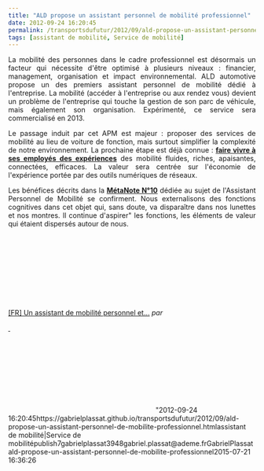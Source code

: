 ```yaml
---
title: "ALD propose un assistant personnel de mobilité professionnel"
date: 2012-09-24 16:20:45
permalink: /transportsdufutur/2012/09/ald-propose-un-assistant-personnel-de-mobilite-professionnel.html
tags: [assistant de mobilité, Service de mobilité]
---
```


<p style="text-align: justify;">La mobilité des personnes dans le cadre professionnel est désormais un facteur qui nécessite d'être optimisé à plusieurs niveaux : financier, management, organisation et impact environnemental. ALD automotive propose un des premiers assistant personnel de mobilité dédié à l'entreprise. La mobilité (accéder à l'entreprise ou aux rendez vous) devient un problème de l'entreprise qui touche la gestion de son parc de véhicule, mais également son organisation. Expérimenté, ce service sera commercialisé en 2013.</p> <p style="text-align: justify;">Le passage induit par cet APM est majeur : proposer des services de mobilité au lieu de voiture de fonction, mais surtout simplifier la complexité de notre environnement. La prochaine étape est déjà connue : <a href="https://gabrielplassat.github.io/transportsdufutur/2012/08/apres-le-community-manager-la-future-direction-experiences-utilisateurs-au-coeur-de-lentreprise.html" target="_blank"><strong>faire vivre à ses employés des expériences</strong></a> des mobilité fluides, riches, apaisantes, connectées, efficaces. La valeur sera centrée sur l'économie de l'expérience portée par des outils numériques de réseaux. </p>  <!--more-->   <p style="text-align: justify;">Les bénéfices décrits dans la <a href="https://gabrielplassat.github.io/transportsdufutur/2010/11/metanote-tdf-10-nous-etions-nous-sommes-et-nous-serons-des-cyborgs-lassistant-personnel-de-mobilite.html" target="_blank"><strong>MétaNote N°10</strong></a> dédiée au sujet de l'Assistant Personnel de Mobilité se confirment. Nous externalisons des fonctions cognitives dans cet objet qui, sans doute, va disparaître dans nos lunettes et nos montres. Il continue d'aspirer" les fonctions, les éléments de valeur qui étaient dispersés autour de nous.</p> <iframe frameborder=""0"" height=""270"" src=""http://www.dailymotion.com/embed/video/xs320b"" width=""480""></iframe><br /><a href=""http://www.dailymotion.com/video/xs320b_fr-un-assistant-de-mobilite-personnel-et-intelligent_tech"" target=""_blank"">[FR] Un assistant de mobilité personnel et...</a> <em>par <a href=""http://www.dailymotion.com/orangebusiness"" style=""text-align: justify><br /> <p> </p> <iframe frameborder=""0"" height=""400"" marginheight=""0"" marginwidth=""0"" scrolling=""no"" src=""http://www.slideshare.net/slideshow/embed_code/14431806?hostedIn=slideshare&page=upload"" width=""476""></iframe></a></em>"2012-09-24 16:20:45https://gabrielplassat.github.io/transportsdufutur/2012/09/ald-propose-un-assistant-personnel-de-mobilite-professionnel.htmlassistant de mobilité|Service de mobilitépublish7gabrielplassat3948gabriel.plassat@ademe.frGabrielPlassatald-propose-un-assistant-personnel-de-mobilite-professionnel2015-07-21 16:36:26
